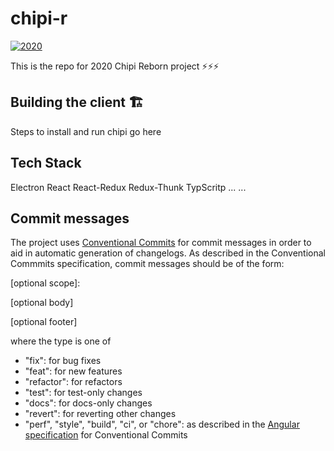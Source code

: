 # chipi-r

[![2020](https://badges.gitter.im/currofy/currofy-site.svg)](https://img.shields.io/badge/-chipi--reburn-blue)

This is the repo for 2020 Chipi Reborn project ⚡️⚡️⚡️

## Building the client 🏗

Steps to install and run chipi go here

## Tech Stack

Electron
React
React-Redux
Redux-Thunk
TypScritp
...
...

## Commit messages

The project uses [Conventional Commits](https://www.conventionalcommits.org/en/v1.0.0-beta.4/) for commit messages in order to aid in automatic generation of changelogs. As described in the Conventional Commmits specification, commit messages should be of the form:

<type>[optional scope]: <description>

[optional body]

[optional footer]

where the type is one of

- "fix": for bug fixes
- "feat": for new features
- "refactor": for refactors
- "test": for test-only changes
- "docs": for docs-only changes
- "revert": for reverting other changes
- "perf", "style", "build", "ci", or "chore": as described in the [Angular specification](https://github.com/angular/angular/blob/22b96b9/contributing.md#type) for Conventional Commits
